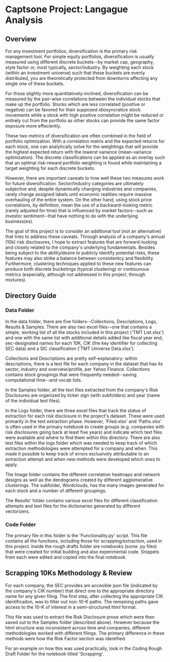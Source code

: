 # Captsone Project: Langague Analysis
## Overview
For any investment portfolios, diversification is the primary risk management tool.  For simple equity portfolios, diversification is usually measured using different discrete buckets--by market cap, geography, style factor or, most typically, sector/industry.  By weighting each stock (within an investment universe) such that these buckets are evenly distributed, you are theoretically protected from downturns affecting any single one of these buckets.

For those slightly more quantitatively-inclined, diversification can be measured by the pair-wise correlations between the individual stocks that make up the portfolio.  Stocks which are less correlated (positive or negative) can be favored for their supposed idiosyncratice stock movements while a stock with high positive correlation might be reduced or entirely cut from the portfolio as other stocks can provide the same factor exposure more effeciently.

These two metrics of diversification are often combined in the field of portfolio optimization.  With a correlation matrix and the expected returns for each stock, one can analytically solve for the weightings that will provide the highest expected return with the lowerst variance (mean-variance optimization).  The discrete classifications can be applied as an overlay such that an optimal risk-reward portfolio weighting is found while maintaining a target weighting for each discrete buckets.

However, there are important caveats to how well these two measures work for future diversification.  Sector/Industry categories are ultimately subjective and, despite dynamically changing industries and companies, rarely change assigned labels until economic realities require massive overhauling of the entire system.  On the other hand, using stock price correlations, by definition, mean the use of a backward-looking metric (rarely adjusted for time) that is influenced by market factors--such as investor sentiment--that have nothing to do with the underlying business(es).

The goal of this project is to consider an additional tool (not an alternative) that tries to address these caveats.  Through analysis of a company's annual (10k) risk disclosures, I hope to extract features that are forward-looking and closely related to the company's underlying fundamentals.  Besides being subject to the ability/desire to publicly identify potential risks, these features may also strike a balance between consistentcy and flexibility.  Furthermore, clustering techniques applied to these new features can produce both discrete bucketings (typical clustering) or contiounous metrics (especially, although not addressed in this project, through mixtures).

## Directory Guide
### Data Folder
In the data folder, there are five folders--Collections, Descriptions, Logs, Results & Samples.  There are also two excel files--one that contains a simple, working list of all the stocks included in this project ('TMT List.xlsx') and one with the same list with additional details added like fiscal year end, sec-designated names for each 10K, CIK (the key identifier for collecting SEC data) and a SIC classification ('TMT Universe Data.xlsx').

Collections and Descriptions are pretty self-explanatory:  within descriptions, there is a text file for each company in the dataset that has its sector, industry and overview/profile, per Yahoo Finance.  Collections contains stock groupings that were frequently needed--saving computational time--and vocab lists.

In the Samples folder, all the text files extracted from the company's Risk Disclosures are organized by ticker sign (with subfolders) and year (name of the individual text files).

In the Logs folder, there are three excel files that track the status of extraction for each risk disclosure in the project's dataset.  These were used primarily in the text extraction phase.  However, 'Filed.xlsx' and 'Paths.xlsx' is often used in the primary notebook to create groups (e.g. companies with risk disclosures going back at least five years) and indicate which text files were available and where to find them within this directory.  There are also text files within the logs folder which was needed to keep track of which extraction methodologies were attempted for a company and when.  This made it possible to keep track of errors exclusively attributable to an extraction attempt and when new methods were developed which ones to apply.

The Image folder contains the different correlation heatmaps and network designs as well as the dendograms created by different agglomerative clusterings.  The subfolder, Wordclouds, has the many images generated for each stock and a number of different groupings.  

The Results' folder contains various excel files for different classification attempts and text files for the dictionaries generated by different vectorizers.  
### Code Folder
The primary file in this folder is the 'Functionality.py' script.  This file contains all the functions, including those for scrapping/extraction, used in this project.  Inside the rough drafts folder are notebooks (some .py files) that were created for initial building and also experimental code.  Snippets from each were edited and copied into the final notebook.

## Scrapping 10Ks Methodology & Review
For each company, the SEC provides am accesible json file (indicated by the company's CIK number) that direct one to the appropriate directory name for any given filing.  The first step, after collecting the appropriate CIK identificaiton, was to filter out non-10-K paths.  The remaining paths gave access to the 10-K of interest in a semi-structured html format.  

This file was used to extract the Risk Disclosure prose which were then saved out to the Samples folder (described above).  However because the html structure was inconsistent across time and companies, different methodologies worked with different filings.  The primary difference in these methods were how the Risk Factor section was identified.  

For an example on how this was used practically, look in the Coding Rough Draft Folder for the notebook titled 'Scrapping'.



